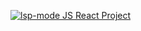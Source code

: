 [![lsp-mode JS React Project](https://img.shields.io/badge/Gitpod-ready--to--code-blue?logo=gitpod)](https://gitpod.io/#ORG=emacs-lsp,PROJECT=demo-projects,PROFILE=vanilla/https://github.com/yyoncho/lsp-gitpod)
